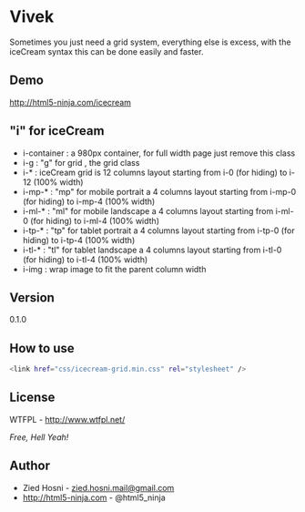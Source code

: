 Vivek
=========

Sometimes you just need a grid system, everything else is excess, with the iceCream syntax this can be done easily and faster.

Demo
---
http://html5-ninja.com/icecream

"i" for iceCream
---
 - i-container : a 980px container, for full width page just remove this class
 - i-g : "g" for grid , the grid class
 - i-* : iceCream grid is 12 columns layout starting from i-0 (for hiding) to i-12 (100% width)
 - i-mp-* : "mp" for mobile portrait a 4 columns layout starting from i-mp-0 (for hiding) to i-mp-4 (100% width)
 - i-ml-* : "ml" for mobile landscape a 4 columns layout starting from i-ml-0 (for hiding) to i-ml-4 (100% width)
 - i-tp-* : "tp" for tablet portrait a 4 columns layout starting from i-tp-0 (for hiding) to i-tp-4 (100% width)
 - i-tl-* : "tl" for tablet landscape a 4 columns layout starting from i-tl-0 (for hiding) to i-tl-4 (100% width)
 - i-img : wrap image to fit the parent column width
 

Version
----

0.1.0



How to use
--------------

```sh
<link href="css/icecream-grid.min.css" rel="stylesheet" />
```


License
----

WTFPL - http://www.wtfpl.net/

*Free, Hell Yeah!*

Author
--- 
 - Zied Hosni - zied.hosni.mail@gmail.com
 - http://html5-ninja.com - @html5_ninja
    
